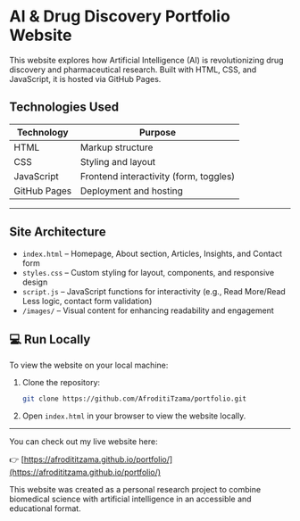 # AI & Drug Discovery Portfolio Website

This website explores how Artificial Intelligence (AI) is revolutionizing drug discovery and pharmaceutical research. Built with HTML, CSS, and JavaScript, it is hosted via GitHub Pages.

##  Technologies Used

| Technology     | Purpose                                   |
|----------------|-------------------------------------------|
| HTML           | Markup structure                          |
| CSS            | Styling and layout                        |
| JavaScript     | Frontend interactivity (form, toggles)    |
| GitHub Pages   | Deployment and hosting                    |

---

##  Site Architecture

- `index.html` – Homepage, About section, Articles, Insights, and Contact form  
- `styles.css` – Custom styling for layout, components, and responsive design  
- `script.js` – JavaScript functions for interactivity (e.g., Read More/Read Less logic, contact form validation)  
- `/images/` – Visual content for enhancing readability and engagement


## 💻 Run Locally

To view the website on your local machine:

1. Clone the repository:
   ```bash
   git clone https://github.com/AfroditiTzama/portfolio.git

2. Open `index.html` in your browser to view the website locally.


---

You can check out my live website here:

👉 [[https://afrodititzama.github.io/portfolio/](https://afrodititzama.github.io/portfolio/)
](https://afrodititzama.github.io/AI-Drug-Discovery-Blog/)



   This website was created as a personal research project to combine biomedical science with artificial intelligence in an accessible and educational format.
